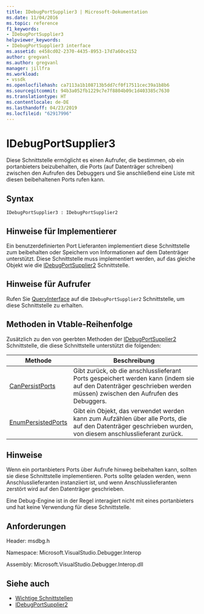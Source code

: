 ```yaml
---
title: IDebugPortSupplier3 | Microsoft-Dokumentation
ms.date: 11/04/2016
ms.topic: reference
f1_keywords:
- IDebugPortSupplier3
helpviewer_keywords:
- IDebugPortSupplier3 interface
ms.assetid: e458cd02-2370-4435-8953-17d7a60ce152
author: gregvanl
ms.author: gregvanl
manager: jillfra
ms.workload:
- vssdk
ms.openlocfilehash: ca7113a1b108713b5dd7cf0f17511cec39a1b8b6
ms.sourcegitcommit: 94b3a052fb1229c7e7f8804b09c1d403385c7630
ms.translationtype: HT
ms.contentlocale: de-DE
ms.lasthandoff: 04/23/2019
ms.locfileid: "62917996"
---
```

# <a name="idebugportsupplier3"></a>IDebugPortSupplier3
Diese Schnittstelle ermöglicht es einen Aufrufer, die bestimmen, ob ein portanbieters beizubehalten, die Ports (auf Datenträger schreiben) zwischen den Aufrufen des Debuggers und Sie anschließend eine Liste mit diesen beibehaltenen Ports rufen kann.

## <a name="syntax"></a>Syntax

```
IDebugPortSupplier3 : IDebugPortSupplier2
```

## <a name="notes-for-implementers"></a>Hinweise für Implementierer
 Ein benutzerdefinierten Port Lieferanten implementiert diese Schnittstelle zum beibehalten oder Speichern von Informationen auf dem Datenträger unterstützt. Diese Schnittstelle muss implementiert werden, auf das gleiche Objekt wie die [IDebugPortSupplier2](../../../extensibility/debugger/reference/idebugportsupplier2.md) Schnittstelle.

## <a name="notes-for-callers"></a>Hinweise für Aufrufer
 Rufen Sie [QueryInterface](/cpp/atl/queryinterface) auf die `IDebugPortSupplier2` Schnittstelle, um diese Schnittstelle zu erhalten.

## <a name="methods-in-vtable-order"></a>Methoden in Vtable-Reihenfolge
 Zusätzlich zu den von geerbten Methoden der [IDebugPortSupplier2](../../../extensibility/debugger/reference/idebugportsupplier2.md) Schnittstelle, die diese Schnittstelle unterstützt die folgenden:

|Methode|Beschreibung|
|------------|-----------------|
|[CanPersistPorts](../../../extensibility/debugger/reference/idebugportsupplier3-canpersistports.md)|Gibt zurück, ob die anschlusslieferant Ports gespeichert werden kann (indem sie auf den Datenträger geschrieben werden müssen) zwischen den Aufrufen des Debuggers.|
|[EnumPersistedPorts](../../../extensibility/debugger/reference/idebugportsupplier3-enumpersistedports.md)|Gibt ein Objekt, das verwendet werden kann zum Aufzählen über alle Ports, die auf den Datenträger geschrieben wurden, von diesem anschlusslieferant zurück.|

## <a name="remarks"></a>Hinweise
 Wenn ein portanbieters Ports über Aufrufe hinweg beibehalten kann, sollten sie diese Schnittstelle implementieren. Ports sollte geladen werden, wenn Anschlusslieferanten instanziiert ist, und wenn Anschlusslieferanten zerstört wird auf den Datenträger geschrieben.

 Eine Debug-Engine ist in der Regel interagiert nicht mit eines portanbieters und hat keine Verwendung für diese Schnittstelle.

## <a name="requirements"></a>Anforderungen
 Header: msdbg.h

 Namespace: Microsoft.VisualStudio.Debugger.Interop

 Assembly: Microsoft.VisualStudio.Debugger.Interop.dll

## <a name="see-also"></a>Siehe auch
- [Wichtige Schnittstellen](../../../extensibility/debugger/reference/core-interfaces.md)
- [IDebugPortSupplier2](../../../extensibility/debugger/reference/idebugportsupplier2.md)